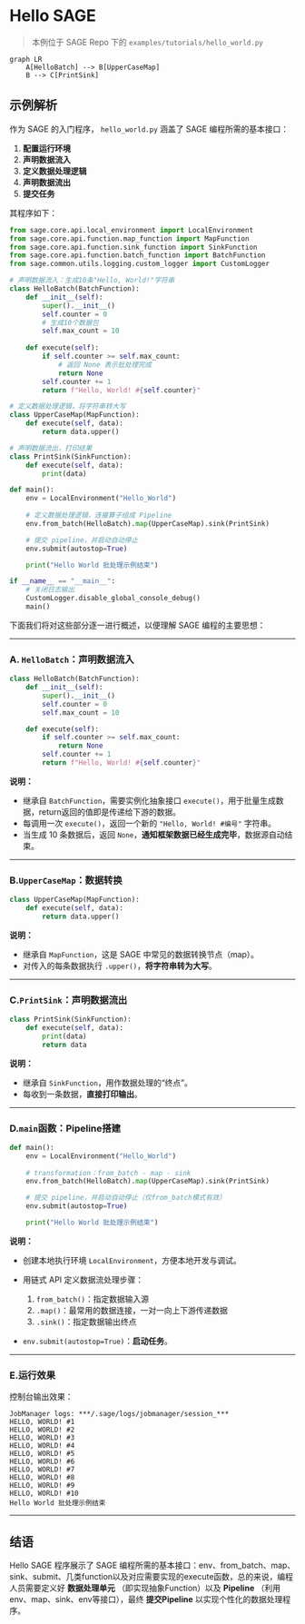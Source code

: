 # Hello SAGE

> 本例位于 SAGE Repo 下的 `examples/tutorials/hello_world.py`

```mermaid
graph LR
    A[HelloBatch] --> B[UpperCaseMap]
    B --> C[PrintSink]
```

## 示例解析 

作为 SAGE 的入门程序， `hello_world.py` 涵盖了 SAGE 编程所需的基本接口：

1. **配置运行环境**
2. **声明数据流入**
3. **定义数据处理逻辑**
4. **声明数据流出**
5. **提交任务**

其程序如下：

```Python linenums="1" title="Python"
from sage.core.api.local_environment import LocalEnvironment
from sage.core.api.function.map_function import MapFunction
from sage.core.api.function.sink_function import SinkFunction
from sage.core.api.function.batch_function import BatchFunction
from sage.common.utils.logging.custom_logger import CustomLogger

# 声明数据流入：生成10条"Hello, World!"字符串
class HelloBatch(BatchFunction):
    def __init__(self):
        super().__init__()
        self.counter = 0
        # 生成10个数据包
        self.max_count = 10     
    
    def execute(self):
        if self.counter >= self.max_count:
            # 返回 None 表示批处理完成
            return None         
        self.counter += 1
        return f"Hello, World! #{self.counter}"

# 定义数据处理逻辑，将字符串转大写
class UpperCaseMap(MapFunction):
    def execute(self, data):
        return data.upper()

# 声明数据流出，打印结果
class PrintSink(SinkFunction):
    def execute(self, data):
        print(data)

def main():
    env = LocalEnvironment("Hello_World")
    
    # 定义数据处理逻辑，连接算子组成 Pipeline
    env.from_batch(HelloBatch).map(UpperCaseMap).sink(PrintSink)

    # 提交 pipeline，并启动自动停止
    env.submit(autostop=True)

    print("Hello World 批处理示例结束")

if __name__ == "__main__":
    # 关闭日志输出
    CustomLogger.disable_global_console_debug()
    main()


```

下面我们将对这些部分逐一进行概述，以便理解 SAGE 编程的主要思想：

---

### **A**. `HelloBatch`：声明数据流入

```python
class HelloBatch(BatchFunction):
    def __init__(self):
        super().__init__()
        self.counter = 0
        self.max_count = 10 

    def execute(self):
        if self.counter >= self.max_count:
            return None 
        self.counter += 1
        return f"Hello, World! #{self.counter}"
```

 **说明：**

 * 继承自 `BatchFunction`，需要实例化抽象接口 `execute()`，用于批量生成数据，return返回的值即是传递给下游的数据。
 * 每调用一次 `execute()`，返回一个新的 `"Hello, World! #编号"` 字符串。
 * 当生成 10 条数据后，返回 `None`，**通知框架数据已经生成完毕**，数据源自动结束。

---

### **B**.`UpperCaseMap`：数据转换

```python
class UpperCaseMap(MapFunction):
    def execute(self, data):
        return data.upper()
```

 **说明：**

 * 继承自 `MapFunction`，这是 SAGE 中常见的数据转换节点（map）。
 * 对传入的每条数据执行 `.upper()`，**将字符串转为大写**。

---

### **C**.`PrintSink`：声明数据流出

```python
class PrintSink(SinkFunction):
    def execute(self, data):
        print(data)
        return data
```

 **说明：**

 * 继承自 `SinkFunction`，用作数据处理的“终点”。
 * 每收到一条数据，**直接打印输出**。

---

### **D**.`main`函数：Pipeline搭建

```python
def main():
    env = LocalEnvironment("Hello_World")
    
    # transformation：from_batch - map - sink
    env.from_batch(HelloBatch).map(UpperCaseMap).sink(PrintSink)

    # 提交 pipeline，并启动自动停止（仅from_batch模式有效）
    env.submit(autostop=True)

    print("Hello World 批处理示例结束")
```

 **说明：**

 * 创建本地执行环境 `LocalEnvironment`，方便本地开发与调试。
 * 用链式 API 定义数据流处理步骤：

   1. `from_batch()`：指定数据输入源
   2. `.map()`：最常用的数据连接，一对一向上下游传递数据
   3. `.sink()`：指定数据输出终点
 * `env.submit(autostop=True)`：**启动任务**。

---


### **E**.运行效果

控制台输出效果：

```plaintext
JobManager logs: ***/.sage/logs/jobmanager/session_***
HELLO, WORLD! #1
HELLO, WORLD! #2
HELLO, WORLD! #3
HELLO, WORLD! #4
HELLO, WORLD! #5
HELLO, WORLD! #6
HELLO, WORLD! #7
HELLO, WORLD! #8
HELLO, WORLD! #9
HELLO, WORLD! #10
Hello World 批处理示例结束
```

---

## 结语

Hello SAGE 程序展示了 SAGE 编程所需的基本接口：env、from_batch、map、sink、submit、几类function以及对应需要实现的execute函数，总的来说，编程人员需要定义好 **数据处理单元** （即实现抽象Function）以及 **Pipeline** （利用env、map、sink、env等接口），最终 **提交Pipeline** 以实现个性化的数据处理程序。